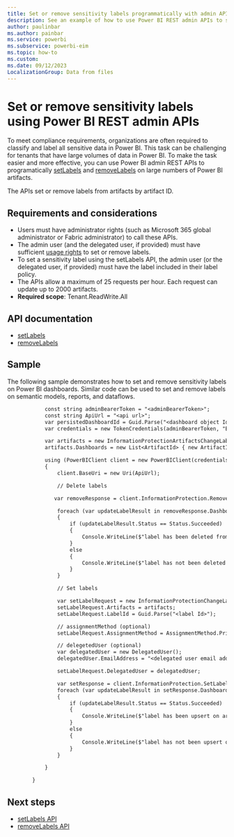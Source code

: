 ```yaml
---
title: Set or remove sensitivity labels programmatically with admin APIs
description: See an example of how to use Power BI REST admin APIs to set or remove sensitivity labels on Power BI artifacts.
author: paulinbar
ms.author: painbar
ms.service: powerbi
ms.subservice: powerbi-eim
ms.topic: how-to
ms.custom:
ms.date: 09/12/2023
LocalizationGroup: Data from files
---
```


# Set or remove sensitivity labels using Power BI REST admin APIs

To meet compliance requirements, organizations are often required to classify and label all sensitive data in Power BI. This task can be challenging for tenants that have large volumes of data in Power BI. To make the task easier and more effective, you can use Power BI admin REST APIs to programatically [setLabels](/rest/api/power-bi/admin/information-protection-set-labels-as-admin) and [removeLabels](/rest/api/power-bi/admin/information-protection-remove-labels-as-admin) on large numbers of Power BI artifacts.

The APIs set or remove labels from artifacts by artifact ID.

## Requirements and considerations

* Users must have administrator rights (such as Microsoft 365 global administrator or Fabric administrator) to call these APIs.
* The admin user (and the delegated user, if provided) must have sufficient [usage rights](/azure/information-protection/configure-usage-rights) to set or remove labels.
* To set a sensitivity label using the setLabels API, the admin user (or the delegated user, if provided) must have the label included in their label policy.
* The APIs allow a maximum of 25 requests per hour. Each request can update up to 2000 artifacts.
* **Required scope**: Tenant.ReadWrite.All

## API documentation

* [setLabels](/rest/api/power-bi/admin/information-protection-set-labels-as-admin)
* [removeLabels](/rest/api/power-bi/admin/information-protection-remove-labels-as-admin)

## Sample

The following sample demonstrates how to set and remove sensitivity labels on Power BI dashboards. Similar code can be used to set and remove labels on semantic models, reports, and dataflows.

```rest
            const string adminBearerToken = "<adminBearerToken>";
            const string ApiUrl = "<api url>";
            var persistedDashboardId = Guid.Parse("<dashboard object Id>");
            var credentials = new TokenCredentials(adminBearerToken, "Bearer");

            var artifacts = new InformationProtectionArtifactsChangeLabel();
            artifacts.Dashboards = new List<ArtifactId> { new ArtifactId(id: persistedDashboardId) };

            using (PowerBIClient client = new PowerBIClient(credentials))
            {
                client.BaseUri = new Uri(ApiUrl);

                // Delete labels

               var removeResponse = client.InformationProtection.RemoveLabelsAsAdmin(artifacts);

                foreach (var updateLabelResult in removeResponse.Dashboards)
                {
                    if (updateLabelResult.Status == Status.Succeeded)
                    {
                        Console.WriteLine($"label has been deleted from artifact {updateLabelResult.Id}");
                    }
                    else
                    {
                        Console.WriteLine($"label has not been deleted from artifact {updateLabelResult.Id}");
                    }
                }

                // Set labels

                var setLabelRequest = new InformationProtectionChangeLabelDetails();
                setLabelRequest.Artifacts = artifacts;
                setLabelRequest.LabelId = Guid.Parse("<label Id>");

                // assignmentMethod (optional)
                setLabelRequest.AssignmentMethod = AssignmentMethod.Priviledged;

                // delegetedUser (optional)
                var delegatedUser = new DelegatedUser();
                delegatedUser.EmailAddress = "<delegated user email address>";

                setLabelRequest.DelegatedUser = delegatedUser;

                var setResponse = client.InformationProtection.SetLabelsAsAdmin(setLabelRequest);
                foreach (var updateLabelResult in setResponse.Dashboards)
                {
                    if (updateLabelResult.Status == Status.Succeeded)
                    {
                        Console.WriteLine($"label has been upsert on artifact {updateLabelResult.Id}");
                    }
                    else
                    {
                        Console.WriteLine($"label has not been upsert on artifact {updateLabelResult.Id}");
                    }
                }

            }

        }
```

## Next steps

* [setLabels API](/rest/api/power-bi/admin/information-protection-set-labels-as-admin)
* [removeLabels API](/rest/api/power-bi/admin/information-protection-remove-labels-as-admin)
